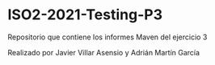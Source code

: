 # ISO2-2021-Testing-P3
Repositorio que contiene los informes Maven del ejercicio 3

Realizado por Javier Villar Asensio y Adrián Martín García
